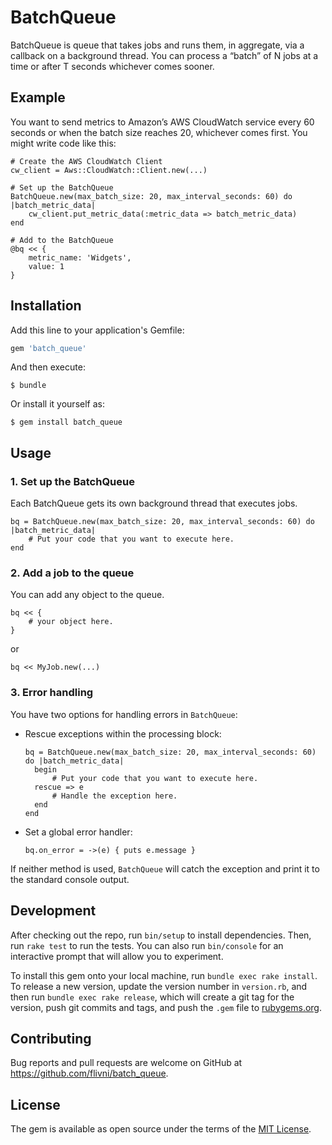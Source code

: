 # BatchQueue

BatchQueue is queue that takes jobs and runs them, in aggregate, via a callback on a background thread.  You can process a “batch” of N jobs at a time or after T seconds whichever comes sooner.

## Example
You want to send metrics to Amazon’s AWS CloudWatch service every 60 seconds or when the batch size reaches 20, whichever comes first. You might write code like this:

```
# Create the AWS CloudWatch Client
cw_client = Aws::CloudWatch::Client.new(...)

# Set up the BatchQueue
BatchQueue.new(max_batch_size: 20, max_interval_seconds: 60) do |batch_metric_data|
    cw_client.put_metric_data(:metric_data => batch_metric_data)
end

# Add to the BatchQueue
@bq << {
    metric_name: 'Widgets',
    value: 1
}
```

## Installation

Add this line to your application's Gemfile:

```ruby
gem 'batch_queue'
```

And then execute:

    $ bundle

Or install it yourself as:

    $ gem install batch_queue

## Usage

### 1. Set up the BatchQueue
Each BatchQueue gets its own background thread that executes jobs.
```
bq = BatchQueue.new(max_batch_size: 20, max_interval_seconds: 60) do |batch_metric_data|
    # Put your code that you want to execute here.
end
```

### 2. Add a job to the queue
You can add any object to the queue.
```
bq << {
    # your object here.
}

```
or
```
bq << MyJob.new(...)

```
### 3. Error handling
You have two options for handling errors in `BatchQueue`:

* Rescue exceptions within the processing block:

  ```
  bq = BatchQueue.new(max_batch_size: 20, max_interval_seconds: 60) do |batch_metric_data|
    begin
        # Put your code that you want to execute here.
    rescue => e
        # Handle the exception here.
    end
  end

  ```

* Set a global error handler:

  ```
  bq.on_error = ->(e) { puts e.message }
  ```

If neither method is used, `BatchQueue` will catch the exception and print it to 
the standard console output.

## Development

After checking out the repo, run `bin/setup` to install dependencies. Then, run `rake test` to run the tests. You can also run `bin/console` for an interactive prompt that will allow you to experiment.

To install this gem onto your local machine, run `bundle exec rake install`. To release a new version, update the version number in `version.rb`, and then run `bundle exec rake release`, which will create a git tag for the version, push git commits and tags, and push the `.gem` file to [rubygems.org](https://rubygems.org).

## Contributing

Bug reports and pull requests are welcome on GitHub at https://github.com/flivni/batch_queue.

## License

The gem is available as open source under the terms of the [MIT License](https://opensource.org/licenses/MIT).
